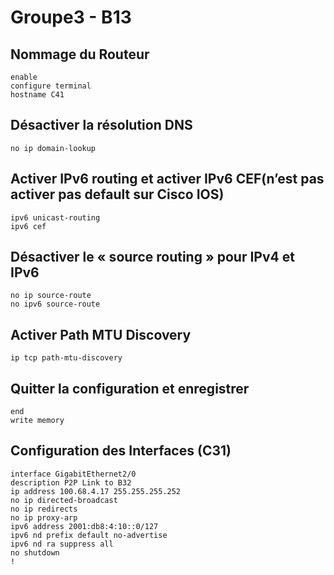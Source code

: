 # Groupe3 - B13

## Nommage du Routeur
```console
enable
configure terminal
hostname C41
```

## Désactiver la résolution DNS
```console
no ip domain-lookup
```

## Activer IPv6 routing et activer IPv6 CEF(n’est pas activer pas default sur Cisco IOS)
```console
ipv6 unicast-routing
ipv6 cef
```

## Désactiver le « source routing » pour IPv4 et IPv6
```console
no ip source-route
no ipv6 source-route
```

## Activer Path MTU Discovery
```console
ip tcp path-mtu-discovery
```

## Quitter la configuration et enregistrer
```console
end
write memory
```

## Configuration des Interfaces (C31)
```console
interface GigabitEthernet2/0
description P2P Link to B32
ip address 100.68.4.17 255.255.255.252
no ip directed-broadcast
no ip redirects
no ip proxy-arp
ipv6 address 2001:db8:4:10::0/127
ipv6 nd prefix default no-advertise
ipv6 nd ra suppress all
no shutdown
!
```

